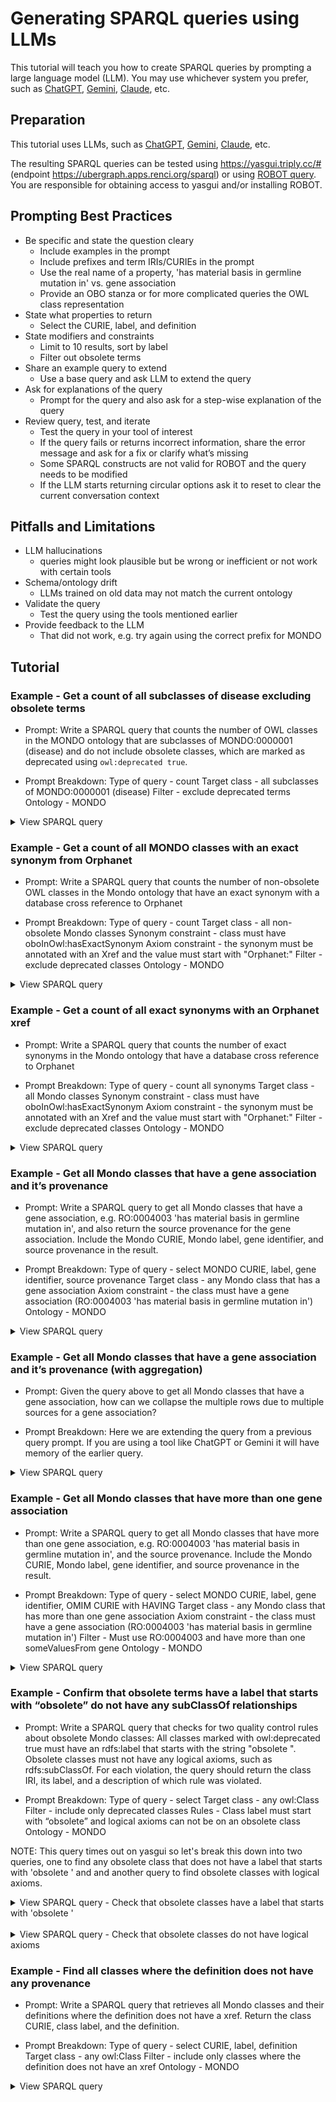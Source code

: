 # Generating SPARQL queries using LLMs

This tutorial will teach you how to create SPARQL queries by prompting a large language model (LLM). You may use whichever system you prefer, such as [ChatGPT](https://chatgpt.com/), [Gemini](https://gemini.google.com/), [Claude](https://www.anthropic.com/claude-code), etc.


## Preparation
This tutorial uses LLMs, such as [ChatGPT](https://chatgpt.com/), [Gemini](https://gemini.google.com/), [Claude](https://www.anthropic.com/claude-code), etc. 

The resulting SPARQL queries can be tested using https://yasgui.triply.cc/# (endpoint https://ubergraph.apps.renci.org/sparql) or using [ROBOT query](https://robot.obolibrary.org/query). You are responsible for obtaining access to yasgui and/or installing ROBOT. 


## Prompting Best Practices
- Be specific and state the question cleary
	- Include examples in the prompt
	- Include prefixes and term IRIs/CURIEs in the prompt
	- Use the real name of a property, 'has material basis in germline mutation in' vs. gene association
	- Provide an OBO stanza or for more complicated queries the OWL class representation
- State what properties to return 
	- Select the CURIE, label, and definition
- State modifiers and constraints
 	- Limit to 10 results, sort by label
 	- Filter out obsolete terms
- Share an example query to extend
	- Use a base query and ask LLM to extend the query
- Ask for explanations of the query
	- Prompt for the query and also ask for a step-wise explanation of the query
- Review query, test, and iterate
	- Test the query in your tool of interest
	- If the query fails or returns incorrect information, share the error message and ask for a fix or clarify what’s missing
	- Some SPARQL constructs are not valid for ROBOT and the query needs to be modified
	- If the LLM starts returning circular options ask it to reset to clear the current conversation context


## Pitfalls and Limitations
- LLM hallucinations
	- queries might look plausible but be wrong or inefficient or not work with certain tools
- Schema/ontology drift
	- LLMs trained on old data may not match the current ontology
- Validate the query
	- Test the query using the tools mentioned earlier
- Provide feedback to the LLM
	- That did not work, e.g. try again using the correct prefix for MONDO


## Tutorial
### Example - Get a count of all subclasses of disease excluding obsolete terms
- Prompt:
Write a SPARQL query that counts the number of OWL classes in the MONDO ontology that are subclasses of MONDO:0000001 (disease) and do not include obsolete classes, which are marked as deprecated using `owl:deprecated true`.

- Prompt Breakdown:
Type of query - count
Target class - all subclasses of MONDO:0000001 (disease)
Filter - exclude deprecated terms
Ontology - MONDO


<details>
<summary>View SPARQL query</summary>

```
PREFIX owl: <http://www.w3.org/2002/07/owl#>
PREFIX rdfs: <http://www.w3.org/2000/01/rdf-schema#>
PREFIX obo: <http://purl.obolibrary.org/obo/>

# Get a count of all subclasses of disease excluding obsolete terms

SELECT (COUNT(DISTINCT ?cls) AS ?count)
WHERE {
  ?cls rdfs:subClassOf+ obo:MONDO_0000001 .
  ?cls a owl:Class .
  FILTER NOT EXISTS { ?cls owl:deprecated true }
}

```
</details>


### Example - Get a count of all MONDO classes with an exact synonym from Orphanet
- Prompt:
Write a SPARQL query that counts the number of non-obsolete OWL classes in the Mondo ontology that have an exact synonym with a database cross reference to Orphanet

- Prompt Breakdown:
Type of query - count
Target class - all non-obsolete Mondo classes
Synonym constraint - class must have oboInOwl:hasExactSynonym
Axiom constraint - the synonym must be annotated with an Xref and the value must start with "Orphanet:"
Filter - exclude deprecated classes
Ontology - MONDO

<details>
<summary>View SPARQL query</summary>

```
PREFIX owl: <http://www.w3.org/2002/07/owl#>
PREFIX oboInOwl: <http://www.geneontology.org/formats/oboInOwl#>

# Get a count of all Mondo classes with an exact synonym from Orphanet

SELECT (COUNT(DISTINCT ?class) AS ?count)
WHERE {
  ?class a owl:Class .
  FILTER STRSTARTS(STR(?class), "http://purl.obolibrary.org/obo/MONDO_")
  FILTER NOT EXISTS { ?class owl:deprecated true }

  ?class oboInOwl:hasExactSynonym ?syn .

  ?axiom
    a owl:Axiom ;
    owl:annotatedSource ?class ;
    owl:annotatedProperty oboInOwl:hasExactSynonym ;
    owl:annotatedTarget ?syn ;
    oboInOwl:hasDbXref ?xref .

  FILTER STRSTARTS(STR(?xref), "Orphanet:")
}

```
</details>


### Example - Get a count of all exact synonyms with an Orphanet xref
- Prompt:
Write a SPARQL query that counts the number of exact synonyms in the Mondo ontology that have a database cross reference to Orphanet

- Prompt Breakdown:
Type of query - count all synonyms
Target class - all Mondo classes
Synonym constraint - class must have oboInOwl:hasExactSynonym
Axiom constraint - the synonym must be annotated with an Xref and the value must start with "Orphanet:"
Filter - exclude deprecated classes
Ontology - MONDO

<details>
<summary>View SPARQL query</summary>

```
PREFIX owl: <http://www.w3.org/2002/07/owl#>
PREFIX oboInOwl: <http://www.geneontology.org/formats/oboInOwl#>

# Count all exact synonyms with an xref to Orphanet

SELECT (COUNT(DISTINCT ?syn) AS ?count)
WHERE {
  ?class a owl:Class .
  FILTER STRSTARTS(STR(?class), "http://purl.obolibrary.org/obo/MONDO_")
  FILTER NOT EXISTS { ?class owl:deprecated true }

  ?class oboInOwl:hasExactSynonym ?syn .

  ?axiom a owl:Axiom ;
         owl:annotatedSource ?class ;
         owl:annotatedProperty oboInOwl:hasExactSynonym ;
         owl:annotatedTarget ?syn ;
         oboInOwl:hasDbXref ?xref .

  FILTER STRSTARTS(STR(?xref), "Orphanet:")
}

```

</details>


### Example - Get all Mondo classes that have a gene association and it’s provenance
- Prompt:
Write a SPARQL query to get all Mondo classes that have a gene association, e.g. RO:0004003 'has material basis in germline mutation in', and also return the source provenance for the gene association. Include the Mondo CURIE, Mondo label, gene identifier, and source provenance in the result.

- Prompt Breakdown:
Type of query - select MONDO CURIE, label, gene identifier, source provenance
Target class - any Mondo class that has a gene association
Axiom constraint - the class must have a gene association (RO:0004003 'has material basis in germline mutation in')
Ontology - MONDO

<details>
<summary>View SPARQL query</summary>

```
PREFIX owl: <http://www.w3.org/2002/07/owl#>
PREFIX rdfs: <http://www.w3.org/2000/01/rdf-schema#>
PREFIX obo: <http://purl.obolibrary.org/obo/>
PREFIX oboInOwl: <http://www.geneontology.org/formats/oboInOwl#>

SELECT DISTINCT ?mondo_curie ?label ?gene ?source WHERE {
  ?mondo_class rdfs:subClassOf ?restriction .
  
  ?restriction a owl:Restriction ;
               owl:onProperty obo:RO_0004003 ;
               owl:someValuesFrom ?gene .

  ?mondo_class rdfs:label ?label .

  ?axiom a owl:Axiom ;
         owl:annotatedSource ?mondo_class ;
         owl:annotatedProperty rdfs:subClassOf ;
         owl:annotatedTarget ?restriction ;
         oboInOwl:source ?source .

  BIND(REPLACE(STR(?mondo_class), "http://purl.obolibrary.org/obo/MONDO_", "MONDO:") AS ?mondo_curie)
}
ORDER BY ?label

```

</details>


### Example - Get all Mondo classes that have a gene association and it’s provenance (with aggregation)
- Prompt:
Given the query above to get all Mondo classes that have a gene association, how can we collapse the multiple rows due to multiple sources for a gene association?

- Prompt Breakdown:
Here we are extending the query from a previous query prompt. If you are using a tool like ChatGPT or Gemini it will have memory of the earlier query.


<details>
<summary>View SPARQL query</summary>

```
PREFIX rdfs: <http://www.w3.org/2000/01/rdf-schema#>
PREFIX owl: <http://www.w3.org/2002/07/owl#>
PREFIX obo: <http://purl.obolibrary.org/obo/>
PREFIX oboInOwl: <http://www.geneontology.org/formats/oboInOwl#>

SELECT ?mondo_curie ?mondo_label ?gene (GROUP_CONCAT(DISTINCT ?source; separator=", ") AS ?sources)
WHERE {
  ?mondo_class rdfs:subClassOf ?restriction .
  ?restriction a owl:Restriction ;
               owl:onProperty obo:RO_0004003 ;
               owl:someValuesFrom ?gene .

  ?mondo_class rdfs:label ?mondo_label .

  OPTIONAL {
    ?axiom a owl:Axiom ;
           owl:annotatedSource ?mondo_class ;
           owl:annotatedProperty rdfs:subClassOf ;
           owl:annotatedTarget ?restriction ;
           (oboInOwl:source | oboInOwl:hasDbXref) ?source .
  }

  BIND(REPLACE(STR(?mondo_class), "http://purl.obolibrary.org/obo/MONDO_", "MONDO:") AS ?mondo_curie)
}
GROUP BY ?mondo_curie ?mondo_label ?gene
ORDER BY ?mondo_curie

```

</details>



### Example - Get all Mondo classes that have more than one gene association
- Prompt:
Write a SPARQL query to get all Mondo classes that have more than one gene association, e.g. RO:0004003 'has material basis in germline mutation in', and the source provenance. Include the Mondo CURIE, Mondo label, gene identifier, and source provenance in the result.

- Prompt Breakdown:
Type of query - select MONDO CURIE, label, gene identifier, OMIM CURIE with HAVING
Target class - any Mondo class that has more than one gene association
Axiom constraint - the class must have a gene association (RO:0004003 'has material basis in germline mutation in')
Filter - Must use RO:0004003 and have more than one someValuesFrom gene
Ontology - MONDO


<details>
<summary>View SPARQL query</summary>

```
PREFIX owl: <http://www.w3.org/2002/07/owl#>
PREFIX rdfs: <http://www.w3.org/2000/01/rdf-schema#>
PREFIX obo: <http://purl.obolibrary.org/obo/>
PREFIX oboInOwl: <http://www.geneontology.org/formats/oboInOwl#>

SELECT ?mondo_curie ?label ?gene (GROUP_CONCAT(DISTINCT ?omim_source; separator="|") AS ?sources)
WHERE {
  {
    SELECT ?mondo_class
    WHERE {
      ?mondo_class rdfs:subClassOf ?restriction .
      ?restriction a owl:Restriction ;
                   owl:onProperty obo:RO_0004003 ;
                   owl:someValuesFrom ?gene .
    }
    GROUP BY ?mondo_class
    HAVING (COUNT(DISTINCT ?gene) > 1)
  }

  ?mondo_class rdfs:label ?label ;
               rdfs:subClassOf ?restriction .

  ?restriction a owl:Restriction ;
               owl:onProperty obo:RO_0004003 ;
               owl:someValuesFrom ?gene .

  OPTIONAL {
    ?axiom a owl:Axiom ;
           owl:annotatedSource ?mondo_class ;
           owl:annotatedProperty rdfs:subClassOf ;
           owl:annotatedTarget ?restriction ;
           oboInOwl:source ?omim_source .

    FILTER(STRSTARTS(STR(?omim_source), "OMIM:"))
  }

  BIND(REPLACE(STR(?mondo_class), "http://purl.obolibrary.org/obo/MONDO_", "MONDO:") AS ?mondo_curie)
}
GROUP BY ?mondo_curie ?label ?gene
ORDER BY ?mondo_curie ?gene

```

</details>



### Example - Confirm that obsolete terms have a label that starts with “obsolete” do not have any subClassOf relationships
- Prompt:
Write a SPARQL query that checks for two quality control rules about obsolete Mondo classes: All classes marked with owl:deprecated true must have an rdfs:label that starts with the string "obsolete ". Obsolete classes must not have any logical axioms, such as rdfs:subClassOf. For each violation, the query should return the class IRI, its label, and a description of which rule was violated. 

- Prompt Breakdown:
Type of query - select
Target class - any owl:Class
Filter - include only deprecated classes
Rules - Class label must start with “obsolete” and logical axioms can not be on an obsolete class
Ontology - MONDO

NOTE: This query times out on yasgui so let's break this down into two queries, one to find any obsolete class that does not have a label that starts with 'obsolete ' and and another query to find obsolete classes with logical axioms.


<details>
<summary>View SPARQL query - Check that obsolete classes have a label that starts with 'obsolete '</summary>

```
PREFIX xsd: <http://www.w3.org/2001/XMLSchema#>
PREFIX owl: <http://www.w3.org/2002/07/owl#>
PREFIX rdfs: <http://www.w3.org/2000/01/rdf-schema#>

# Find obsolete classes where the label does not start with 'obsolete '

SELECT ?cls ?clsLabel ?rule WHERE {
  ?cls owl:deprecated "true"^^xsd:boolean ;
       rdfs:label ?clsLabel .
  FILTER STRSTARTS(STR(?cls), "http://purl.obolibrary.org/obo/MONDO_")
  FILTER (!STRSTARTS(STR(?clsLabel), "obsolete "))
  BIND("Label must start with 'obsolete '" AS ?rule)
}
ORDER BY ?cls


```

</details>

</br>

<details>
<summary>View SPARQL query - Check that obsolete classes do not have logical axioms</summary>

```
PREFIX xsd: <http://www.w3.org/2001/XMLSchema#>
PREFIX owl: <http://www.w3.org/2002/07/owl#>
PREFIX rdfs: <http://www.w3.org/2000/01/rdf-schema#>

# Check if any obsolete classes have a subClassOf axiom

SELECT ?cls ?clsLabel ?parent WHERE {
  ?cls a owl:Class ;
       owl:deprecated "true"^^xsd:boolean ;
       rdfs:label ?clsLabel ;
       rdfs:subClassOf ?parent .

  FILTER STRSTARTS(STR(?cls), "http://purl.obolibrary.org/obo/MONDO_")
  FILTER (?parent != owl:Thing)
  FILTER (?parent != ?cls)
}
ORDER BY ?cls

```

</details>




### Example - Find all classes where the definition does not have any provenance
- Prompt:
Write a SPARQL query that retrieves all Mondo classes and their definitions where the definition does not have a xref. Return the class CURIE, class label, and the definition.

- Prompt Breakdown:
Type of query - select CURIE, label, definition
Target class - any owl:Class
Filter - include only classes where the definition does not have an xref
Ontology - MONDO


<details>
<summary>View SPARQL query</summary>

```
PREFIX owl: <http://www.w3.org/2002/07/owl#>
PREFIX obo: <http://purl.obolibrary.org/obo/>
PREFIX oboInOwl: <http://www.geneontology.org/formats/oboInOwl#>
PREFIX rdfs: <http://www.w3.org/2000/01/rdf-schema#>

# QC - Get all classes where the definition is missing provenance

SELECT DISTINCT ?mondo_curie ?label ?definition WHERE {
  ?class a owl:Class ;
         obo:IAO_0000115 ?definition ;
         rdfs:label ?label .

  FILTER(STRSTARTS(STR(?class), "http://purl.obolibrary.org/obo/MONDO_"))
  FILTER NOT EXISTS { ?class owl:deprecated true }

  FILTER NOT EXISTS {
    ?axiom a owl:Axiom ;
           owl:annotatedSource ?class ;
           owl:annotatedProperty obo:IAO_0000115 ;
           owl:annotatedTarget ?definition ;
           oboInOwl:hasDbXref ?xref .
  }
  BIND(REPLACE(STR(?class), "http://purl.obolibrary.org/obo/MONDO_", "MONDO:") AS ?mondo_curie)
}

```

</details>


